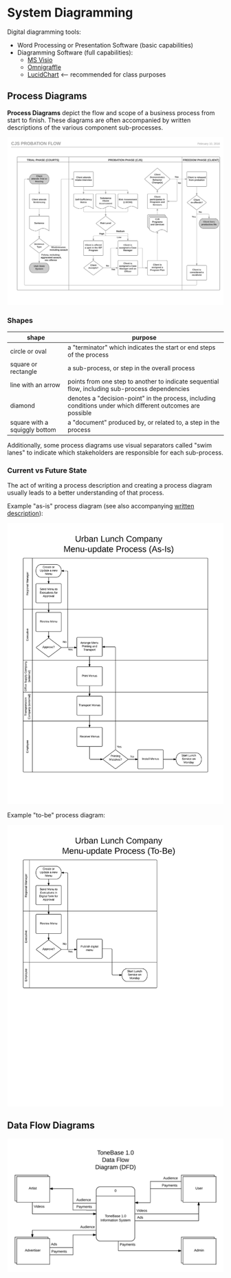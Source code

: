 # System Diagramming

Digital diagramming tools:

  + Word Processing or Presentation Software (basic capabilities)
  + Diagramming Software (full capabilities):
     + [MS Visio](https://products.office.com/en-us/visio/flowchart-software)
     + [Omnigraffle](https://www.omnigroup.com/omnigraffle)
     + [LucidChart](https://www.lucidchart.com/) <-- recommended for class purposes

## Process Diagrams

**Process Diagrams** depict the flow and scope of a business process from start to finish. These diagrams are often accompanied by written descriptions of the various component sub-processes.

![](img/slc-probation-process-diagram.png)

### Shapes

shape | purpose
--- | ---
circle or oval | a "terminator" which indicates the start or end steps of the process
square or rectangle | a sub-process, or step in the overall process
line with an arrow | points from one step to another to indicate sequential flow, including sub-process dependencies
diamond | denotes a "decision-point" in the process, including conditions under which different outcomes are possible
square with a squiggly bottom | a "document" produced by, or related to, a step in the process

Additionally, some process diagrams use visual separators called "swim lanes" to indicate which stakeholders are responsible for each sub-process.

### Current vs Future State

The act of writing a process description and creating a process diagram usually leads to a better understanding of that process.

Example "as-is" process diagram (see also accompanying [written description](https://github.com/prof-rossetti/salad-system-requirements/blob/master/requirements/business-processes/menu-update-process.md)):

![](img/lunch-menu-update-process-diagram-as-is.png)

Example "to-be" process diagram:

![](img/lunch-menu-update-process-diagram-to-be.png)

## Data Flow Diagrams

![](img/example-data-flow-diagram.png)
